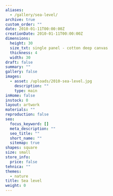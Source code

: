 ```yaml
---
aliases:
  - /gallery/sea-level/
archive: true
custom_order: ""
date: 2010-01-11T00:00:00Z
creationDate: 2010-01-11T00:00:00Z
dimensions:
  height: 30
  size_txt: single panel - cotton deep canvas
  thickness: 4
  width: 30
draft: false
summary: ""
gallery: false
images:
  - asset: /uploads/2010-sea-level.jpg
    description: ""
    type: main
inHome: false
instock: 0
layout: artwork
materials: ""
reproduction: false
seo:
  focus_keyword: []
  meta_description: ""
  seo_title: ""
  short_name: ""
  sitemap: true
shapes: square
size: small
store_info:
  price: false
tehnica: ""
themes:
  - nature
title: Sea level
weight: 0
---
```


